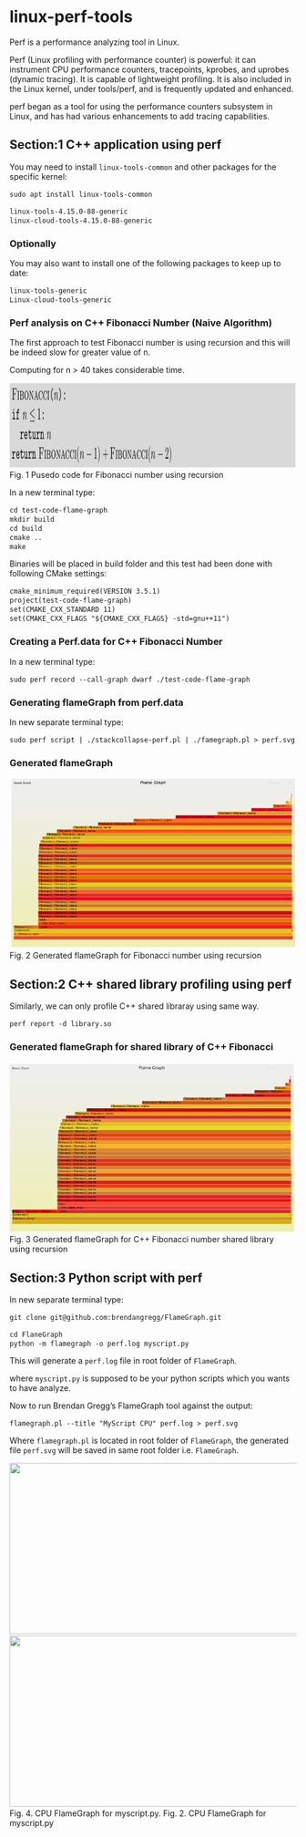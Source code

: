 # linux-perf-tools
Perf is a performance analyzing tool in Linux.

Perf (Linux profiling with performance counter) is powerful: it can instrument CPU performance counters, tracepoints, kprobes, and uprobes (dynamic tracing). It is capable of lightweight profiling. It is also included in the Linux kernel, under tools/perf, and is frequently updated and enhanced.

perf began as a tool for using the performance counters subsystem in Linux, and has had various enhancements to add tracing capabilities.

## Section:1 C++ application using perf

You may need to install `linux-tools-common` and other packages for the specific kernel:

```
sudo apt install linux-tools-common
```

```
linux-tools-4.15.0-88-generic
linux-cloud-tools-4.15.0-88-generic
```

### Optionally 

You may also want to install one of the following packages to keep up to date:

```
linux-tools-generic
Linux-cloud-tools-generic
```

### Perf analysis on C++ Fibonacci Number (Naive Algorithm)

The first approach to test Fibonacci number is using recursion and this will be indeed slow for greater value of n. 

Computing for n > 40 takes considerable time. 

<p align="left">
   <img src="screen-shots/fibonacci.png" width ="800" height="150"/>  

  <br/>
  Fig. 1 Pusedo code for Fibonacci number using recursion
</p>

In a new terminal type:

```
cd test-code-flame-graph
mkdir build
cd build
cmake ..
make
```
Binaries will be placed in build folder and this test had been done with following CMake settings:

```
cmake_minimum_required(VERSION 3.5.1)
project(test-code-flame-graph)
set(CMAKE_CXX_STANDARD 11)
set(CMAKE_CXX_FLAGS "${CMAKE_CXX_FLAGS} -std=gnu++11") 
```

### Creating a Perf.data for C++ Fibonacci Number

In a new terminal type:

```
sudo perf record --call-graph dwarf ./test-code-flame-graph
```

### Generating flameGraph from perf.data

In new separate terminal type:

```
sudo perf script | ./stackcollapse-perf.pl | ./famegraph.pl > perf.svg
```

### Generated flameGraph


<p align="left">
   <img src="screen-shots/flame-without-dll.png" width ="800" height="300"/>  

  <br/>
  Fig. 2 Generated flameGraph for Fibonacci number using recursion
</p>



## Section:2 C++ shared library profiling using perf

Similarly, we can only profile C++ shared libraray using same way.

```
perf report -d library.so
```

### Generated flameGraph for shared library of C++ Fibonacci

<p align="left">
   <img src="screen-shots/flane-with-dll.png" width ="800" height="300"/>  

  <br/>
  Fig. 3 Generated flameGraph for C++ Fibonacci number shared library using recursion
</p>

## Section:3 Python script with perf

In new separate terminal type:

```
git clone git@github.com:brendangregg/FlameGraph.git
```

```
cd FlaneGraph
python -m flamegraph -o perf.log myscript.py
```

This will generate a `perf.log` file in root folder of `FlameGraph`.

where `myscript.py` is supposed to be your python scripts which you wants to have analyze.


Now to run Brendan Gregg’s FlameGraph tool against the output:

```
flamegraph.pl --title "MyScript CPU" perf.log > perf.svg
```

Where `flamegraph.pl` is located in root folder of `FlameGraph`, the generated file `perf.svg`
will be saved in same root folder i.e. `FlameGraph`.

<p align="left">
   <img src="screen-shots/" width ="800" height="300"/>  
   <img src="screen-shots/" width ="800" height="300"/>
  <br/>
  Fig. 4. CPU FlameGraph for myscript.py. Fig. 2. CPU FlameGraph for myscript.py
</p>


